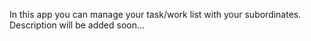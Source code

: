 In this app you can manage your task/work list with your subordinates.
Description will be added soon...